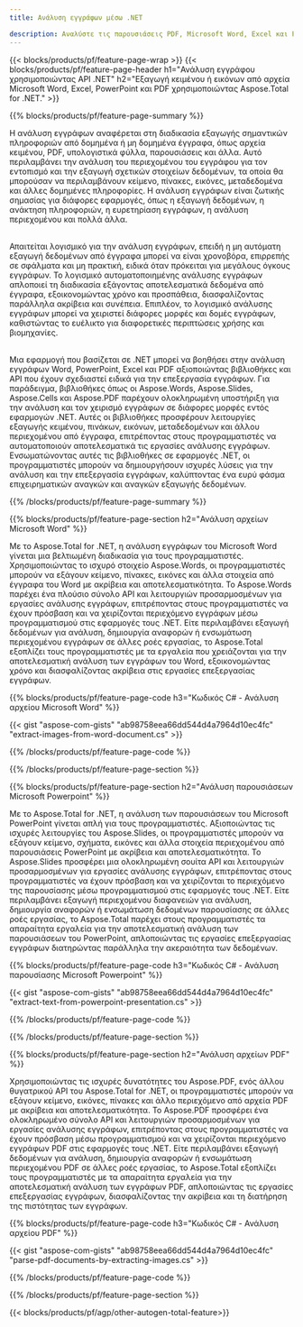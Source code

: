 ```yaml
---
title: Ανάλυση εγγράφων μέσω .NET 

description: Αναλύστε τις παρουσιάσεις PDF, Microsoft Word, Excel και PowerPoint μέσω της εφαρμογής σας .NET. Ο κώδικας C# παρατίθεται για εύκολη εξαγωγή κειμένου ή εικόνων.
---
```


{{< blocks/products/pf/feature-page-wrap >}}
{{< blocks/products/pf/feature-page-header h1="Ανάλυση εγγράφου χρησιμοποιώντας API .NET" h2="Εξαγωγή κειμένου ή εικόνων από αρχεία Microsoft Word, Excel, PowerPoint και PDF χρησιμοποιώντας Aspose.Total for .NET." >}}

{{% blocks/products/pf/feature-page-summary %}}

Η ανάλυση εγγράφων αναφέρεται στη διαδικασία εξαγωγής σημαντικών πληροφοριών από δομημένα ή μη δομημένα έγγραφα, όπως αρχεία κειμένου, PDF, υπολογιστικά φύλλα, παρουσιάσεις και άλλα. Αυτό περιλαμβάνει την ανάλυση του περιεχομένου του εγγράφου για τον εντοπισμό και την εξαγωγή σχετικών στοιχείων δεδομένων, τα οποία θα μπορούσαν να περιλαμβάνουν κείμενο, πίνακες, εικόνες, μεταδεδομένα και άλλες δομημένες πληροφορίες. Η ανάλυση εγγράφων είναι ζωτικής σημασίας για διάφορες εφαρμογές, όπως η εξαγωγή δεδομένων, η ανάκτηση πληροφοριών, η ευρετηρίαση εγγράφων, η ανάλυση περιεχομένου και πολλά άλλα.<br /><br />

Απαιτείται λογισμικό για την ανάλυση εγγράφων, επειδή η μη αυτόματη εξαγωγή δεδομένων από έγγραφα μπορεί να είναι χρονοβόρα, επιρρεπής σε σφάλματα και μη πρακτική, ειδικά όταν πρόκειται για μεγάλους όγκους εγγράφων. Το λογισμικό αυτοματοποιημένης ανάλυσης εγγράφων απλοποιεί τη διαδικασία εξάγοντας αποτελεσματικά δεδομένα από έγγραφα, εξοικονομώντας χρόνο και προσπάθεια, διασφαλίζοντας παράλληλα ακρίβεια και συνέπεια. Επιπλέον, το λογισμικό ανάλυσης εγγράφων μπορεί να χειριστεί διάφορες μορφές και δομές εγγράφων, καθιστώντας το ευέλικτο για διαφορετικές περιπτώσεις χρήσης και βιομηχανίες.<br /><br />

Μια εφαρμογή που βασίζεται σε .NET μπορεί να βοηθήσει στην ανάλυση εγγράφων Word, PowerPoint, Excel και PDF αξιοποιώντας βιβλιοθήκες και API που έχουν σχεδιαστεί ειδικά για την επεξεργασία εγγράφων. Για παράδειγμα, βιβλιοθήκες όπως οι Aspose.Words, Aspose.Slides, Aspose.Cells και Aspose.PDF παρέχουν ολοκληρωμένη υποστήριξη για την ανάλυση και τον χειρισμό εγγράφων σε διάφορες μορφές εντός εφαρμογών .NET. Αυτές οι βιβλιοθήκες προσφέρουν λειτουργίες εξαγωγής κειμένου, πινάκων, εικόνων, μεταδεδομένων και άλλου περιεχομένου από έγγραφα, επιτρέποντας στους προγραμματιστές να αυτοματοποιούν αποτελεσματικά τις εργασίες ανάλυσης εγγράφων. Ενσωματώνοντας αυτές τις βιβλιοθήκες σε εφαρμογές .NET, οι προγραμματιστές μπορούν να δημιουργήσουν ισχυρές λύσεις για την ανάλυση και την επεξεργασία εγγράφων, καλύπτοντας ένα ευρύ φάσμα επιχειρηματικών αναγκών και αναγκών εξαγωγής δεδομένων.

{{% /blocks/products/pf/feature-page-summary  %}}

{{% blocks/products/pf/feature-page-section  h2="Ανάλυση αρχείων Microsoft Word" %}}

Με το Aspose.Total for .NET, η ανάλυση εγγράφων του Microsoft Word γίνεται μια βελτιωμένη διαδικασία για τους προγραμματιστές. Χρησιμοποιώντας το ισχυρό στοιχείο Aspose.Words, οι προγραμματιστές μπορούν να εξάγουν κείμενο, πίνακες, εικόνες και άλλα στοιχεία από έγγραφα του Word με ακρίβεια και αποτελεσματικότητα. Το Aspose.Words παρέχει ένα πλούσιο σύνολο API και λειτουργιών προσαρμοσμένων για εργασίες ανάλυσης εγγράφων, επιτρέποντας στους προγραμματιστές να έχουν πρόσβαση και να χειρίζονται περιεχόμενο εγγράφων μέσω προγραμματισμού στις εφαρμογές τους .NET. Είτε περιλαμβάνει εξαγωγή δεδομένων για ανάλυση, δημιουργία αναφορών ή ενσωμάτωση περιεχομένου εγγράφων σε άλλες ροές εργασίας, το Aspose.Total εξοπλίζει τους προγραμματιστές με τα εργαλεία που χρειάζονται για την αποτελεσματική ανάλυση των εγγράφων του Word, εξοικονομώντας χρόνο και διασφαλίζοντας ακρίβεια στις εργασίες επεξεργασίας εγγράφων.

{{% blocks/products/pf/feature-page-code h3="Κωδικός C# - Ανάλυση αρχείου Microsoft Word" %}}

{{< gist "aspose-com-gists" "ab98758eea66dd544d4a7964d10ec4fc" "extract-images-from-word-document.cs" >}}

{{% /blocks/products/pf/feature-page-code  %}}

{{% /blocks/products/pf/feature-page-section %}}

{{% blocks/products/pf/feature-page-section  h2="Ανάλυση παρουσιάσεων Microsoft Powerpoint" %}}

Με το Aspose.Total for .NET, η ανάλυση των παρουσιάσεων του Microsoft PowerPoint γίνεται απλή για τους προγραμματιστές. Αξιοποιώντας τις ισχυρές λειτουργίες του Aspose.Slides, οι προγραμματιστές μπορούν να εξάγουν κείμενο, σχήματα, εικόνες και άλλα στοιχεία περιεχομένου από παρουσιάσεις PowerPoint με ακρίβεια και αποτελεσματικότητα. Το Aspose.Slides προσφέρει μια ολοκληρωμένη σουίτα API και λειτουργιών προσαρμοσμένων για εργασίες ανάλυσης εγγράφων, επιτρέποντας στους προγραμματιστές να έχουν πρόσβαση και να χειρίζονται το περιεχόμενο της παρουσίασης μέσω προγραμματισμού στις εφαρμογές τους .NET. Είτε περιλαμβάνει εξαγωγή περιεχομένου διαφανειών για ανάλυση, δημιουργία αναφορών ή ενσωμάτωση δεδομένων παρουσίασης σε άλλες ροές εργασίας, το Aspose.Total παρέχει στους προγραμματιστές τα απαραίτητα εργαλεία για την αποτελεσματική ανάλυση των παρουσιάσεων του PowerPoint, απλοποιώντας τις εργασίες επεξεργασίας εγγράφων διατηρώντας παράλληλα την ακεραιότητα των δεδομένων.

{{% blocks/products/pf/feature-page-code h3="Κωδικός C# - Ανάλυση παρουσίασης Microsoft Powerpoint" %}}

{{< gist "aspose-com-gists" "ab98758eea66dd544d4a7964d10ec4fc" "extract-text-from-powerpoint-presentation.cs" >}}

{{% /blocks/products/pf/feature-page-code  %}}

{{% /blocks/products/pf/feature-page-section %}}

{{% blocks/products/pf/feature-page-section  h2="Ανάλυση αρχείων PDF" %}}

Χρησιμοποιώντας τις ισχυρές δυνατότητες του Aspose.PDF, ενός άλλου θυγατρικού API του Aspose.Total for .NET, οι προγραμματιστές μπορούν να εξάγουν κείμενο, εικόνες, πίνακες και άλλο περιεχόμενο από αρχεία PDF με ακρίβεια και αποτελεσματικότητα. Το Aspose.PDF προσφέρει ένα ολοκληρωμένο σύνολο API και λειτουργιών προσαρμοσμένων για εργασίες ανάλυσης εγγράφων, επιτρέποντας στους προγραμματιστές να έχουν πρόσβαση μέσω προγραμματισμού και να χειρίζονται περιεχόμενο εγγράφων PDF στις εφαρμογές τους .NET. Είτε περιλαμβάνει εξαγωγή δεδομένων για ανάλυση, δημιουργία αναφορών ή ενσωμάτωση περιεχομένου PDF σε άλλες ροές εργασίας, το Aspose.Total εξοπλίζει τους προγραμματιστές με τα απαραίτητα εργαλεία για την αποτελεσματική ανάλυση των εγγράφων PDF, απλοποιώντας τις εργασίες επεξεργασίας εγγράφων, διασφαλίζοντας την ακρίβεια και τη διατήρηση της πιστότητας των εγγράφων.

{{% blocks/products/pf/feature-page-code h3="Κωδικός C# - Ανάλυση αρχείου PDF" %}}

{{< gist "aspose-com-gists" "ab98758eea66dd544d4a7964d10ec4fc" "parse-pdf-documents-by-extracting-images.cs" >}}

{{% /blocks/products/pf/feature-page-code  %}}

{{% /blocks/products/pf/feature-page-section %}}

{{< blocks/products/pf/agp/other-autogen-total-feature>}}